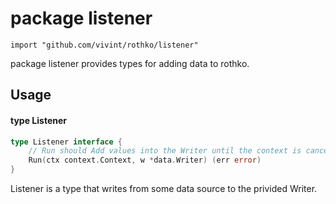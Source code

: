 # package listener

`import "github.com/vivint/rothko/listener"`

package listener provides types for adding data to rothko.

## Usage

#### type Listener

```go
type Listener interface {
	// Run should Add values into the Writer until the context is canceled.
	Run(ctx context.Context, w *data.Writer) (err error)
}
```

Listener is a type that writes from some data source to the privided Writer.
